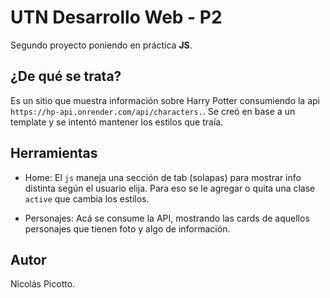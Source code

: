# UTN Desarrollo Web - P2

Segundo proyecto poniendo en práctica **JS**.

## ¿De qué se trata?

Es un sitio que muestra información sobre Harry Potter consumiendo la api `https://hp-api.onrender.com/api/characters.`. Se creó en base a un template y se intentó mantener los estilos que traía.

## Herramientas

-  Home: El `js` maneja una sección de tab (solapas) para mostrar info distinta según el usuario elija. Para eso se le agregar o quita una clase `active` que cambia los estilos.

-  Personajes: Acá se consume la API, mostrando las cards de aquellos personajes que tienen foto y algo de información.

## Autor

Nicolás Picotto.
